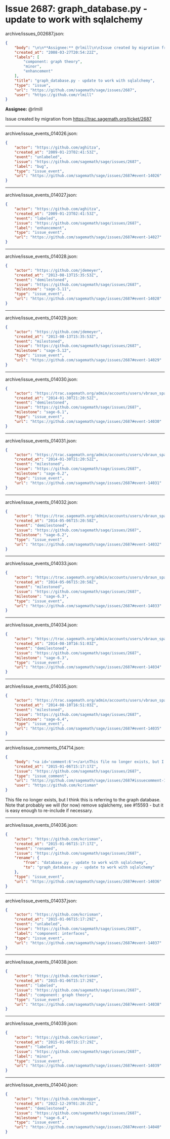 # Issue 2687: graph_database.py - update to work with sqlalchemy

archive/issues_002687.json:
```json
{
    "body": "\n\n**Assignee:** @rlmill\n\nIssue created by migration from https://trac.sagemath.org/ticket/2687\n\n",
    "created_at": "2008-03-27T20:54:22Z",
    "labels": [
        "component: graph theory",
        "minor",
        "enhancement"
    ],
    "title": "graph_database.py - update to work with sqlalchemy",
    "type": "issue",
    "url": "https://github.com/sagemath/sage/issues/2687",
    "user": "https://github.com/rlmill"
}
```


**Assignee:** @rlmill

Issue created by migration from https://trac.sagemath.org/ticket/2687





---

archive/issue_events_014026.json:
```json
{
    "actor": "https://github.com/aghitza",
    "created_at": "2009-01-23T02:41:53Z",
    "event": "unlabeled",
    "issue": "https://github.com/sagemath/sage/issues/2687",
    "label": "bug",
    "type": "issue_event",
    "url": "https://github.com/sagemath/sage/issues/2687#event-14026"
}
```



---

archive/issue_events_014027.json:
```json
{
    "actor": "https://github.com/aghitza",
    "created_at": "2009-01-23T02:41:53Z",
    "event": "labeled",
    "issue": "https://github.com/sagemath/sage/issues/2687",
    "label": "enhancement",
    "type": "issue_event",
    "url": "https://github.com/sagemath/sage/issues/2687#event-14027"
}
```



---

archive/issue_events_014028.json:
```json
{
    "actor": "https://github.com/jdemeyer",
    "created_at": "2013-08-13T15:35:53Z",
    "event": "demilestoned",
    "issue": "https://github.com/sagemath/sage/issues/2687",
    "milestone": "sage-5.11",
    "type": "issue_event",
    "url": "https://github.com/sagemath/sage/issues/2687#event-14028"
}
```



---

archive/issue_events_014029.json:
```json
{
    "actor": "https://github.com/jdemeyer",
    "created_at": "2013-08-13T15:35:53Z",
    "event": "milestoned",
    "issue": "https://github.com/sagemath/sage/issues/2687",
    "milestone": "sage-5.12",
    "type": "issue_event",
    "url": "https://github.com/sagemath/sage/issues/2687#event-14029"
}
```



---

archive/issue_events_014030.json:
```json
{
    "actor": "https://trac.sagemath.org/admin/accounts/users/vbraun_spam",
    "created_at": "2014-01-30T21:20:52Z",
    "event": "demilestoned",
    "issue": "https://github.com/sagemath/sage/issues/2687",
    "milestone": "sage-6.1",
    "type": "issue_event",
    "url": "https://github.com/sagemath/sage/issues/2687#event-14030"
}
```



---

archive/issue_events_014031.json:
```json
{
    "actor": "https://trac.sagemath.org/admin/accounts/users/vbraun_spam",
    "created_at": "2014-01-30T21:20:52Z",
    "event": "milestoned",
    "issue": "https://github.com/sagemath/sage/issues/2687",
    "milestone": "sage-6.2",
    "type": "issue_event",
    "url": "https://github.com/sagemath/sage/issues/2687#event-14031"
}
```



---

archive/issue_events_014032.json:
```json
{
    "actor": "https://trac.sagemath.org/admin/accounts/users/vbraun_spam",
    "created_at": "2014-05-06T15:20:58Z",
    "event": "demilestoned",
    "issue": "https://github.com/sagemath/sage/issues/2687",
    "milestone": "sage-6.2",
    "type": "issue_event",
    "url": "https://github.com/sagemath/sage/issues/2687#event-14032"
}
```



---

archive/issue_events_014033.json:
```json
{
    "actor": "https://trac.sagemath.org/admin/accounts/users/vbraun_spam",
    "created_at": "2014-05-06T15:20:58Z",
    "event": "milestoned",
    "issue": "https://github.com/sagemath/sage/issues/2687",
    "milestone": "sage-6.3",
    "type": "issue_event",
    "url": "https://github.com/sagemath/sage/issues/2687#event-14033"
}
```



---

archive/issue_events_014034.json:
```json
{
    "actor": "https://trac.sagemath.org/admin/accounts/users/vbraun_spam",
    "created_at": "2014-08-10T16:51:03Z",
    "event": "demilestoned",
    "issue": "https://github.com/sagemath/sage/issues/2687",
    "milestone": "sage-6.3",
    "type": "issue_event",
    "url": "https://github.com/sagemath/sage/issues/2687#event-14034"
}
```



---

archive/issue_events_014035.json:
```json
{
    "actor": "https://trac.sagemath.org/admin/accounts/users/vbraun_spam",
    "created_at": "2014-08-10T16:51:03Z",
    "event": "milestoned",
    "issue": "https://github.com/sagemath/sage/issues/2687",
    "milestone": "sage-6.4",
    "type": "issue_event",
    "url": "https://github.com/sagemath/sage/issues/2687#event-14035"
}
```



---

archive/issue_comments_014714.json:
```json
{
    "body": "<a id='comment:6'></a>\nThis file no longer exists, but I think this is referring to the graph database.  Note that probably we will (for now) remove sqlalchemy, see #15593 - but it is easy enough to re-include if necessary.",
    "created_at": "2015-01-06T15:17:17Z",
    "issue": "https://github.com/sagemath/sage/issues/2687",
    "type": "issue_comment",
    "url": "https://github.com/sagemath/sage/issues/2687#issuecomment-14714",
    "user": "https://github.com/kcrisman"
}
```

<a id='comment:6'></a>
This file no longer exists, but I think this is referring to the graph database.  Note that probably we will (for now) remove sqlalchemy, see #15593 - but it is easy enough to re-include if necessary.



---

archive/issue_events_014036.json:
```json
{
    "actor": "https://github.com/kcrisman",
    "created_at": "2015-01-06T15:17:17Z",
    "event": "renamed",
    "issue": "https://github.com/sagemath/sage/issues/2687",
    "rename": {
        "from": "database.py - update to work with sqlalchemy",
        "to": "graph_database.py - update to work with sqlalchemy"
    },
    "type": "issue_event",
    "url": "https://github.com/sagemath/sage/issues/2687#event-14036"
}
```



---

archive/issue_events_014037.json:
```json
{
    "actor": "https://github.com/kcrisman",
    "created_at": "2015-01-06T15:17:29Z",
    "event": "unlabeled",
    "issue": "https://github.com/sagemath/sage/issues/2687",
    "label": "component: interfaces",
    "type": "issue_event",
    "url": "https://github.com/sagemath/sage/issues/2687#event-14037"
}
```



---

archive/issue_events_014038.json:
```json
{
    "actor": "https://github.com/kcrisman",
    "created_at": "2015-01-06T15:17:29Z",
    "event": "labeled",
    "issue": "https://github.com/sagemath/sage/issues/2687",
    "label": "component: graph theory",
    "type": "issue_event",
    "url": "https://github.com/sagemath/sage/issues/2687#event-14038"
}
```



---

archive/issue_events_014039.json:
```json
{
    "actor": "https://github.com/kcrisman",
    "created_at": "2015-01-06T15:17:29Z",
    "event": "labeled",
    "issue": "https://github.com/sagemath/sage/issues/2687",
    "label": "minor",
    "type": "issue_event",
    "url": "https://github.com/sagemath/sage/issues/2687#event-14039"
}
```



---

archive/issue_events_014040.json:
```json
{
    "actor": "https://github.com/mkoeppe",
    "created_at": "2022-12-29T01:28:25Z",
    "event": "demilestoned",
    "issue": "https://github.com/sagemath/sage/issues/2687",
    "milestone": "sage-6.4",
    "type": "issue_event",
    "url": "https://github.com/sagemath/sage/issues/2687#event-14040"
}
```
